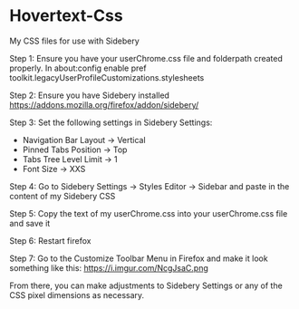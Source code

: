 # Hovertext-Css
My CSS files for use with Sidebery

Step 1: Ensure you have your userChrome.css file and folderpath created properly. In about:config enable pref toolkit.legacyUserProfileCustomizations.stylesheets

Step 2: Ensure you have Sidebery installed https://addons.mozilla.org/firefox/addon/sidebery/

Step 3: Set the following settings in Sidebery Settings:

- Navigation Bar Layout -> Vertical
- Pinned Tabs Position -> Top
- Tabs Tree Level Limit -> 1
- Font Size -> XXS

Step 4: Go to Sidebery Settings -> Styles Editor -> Sidebar and paste in the content of my Sidebery CSS

Step 5: Copy the text of my userChrome.css into your userChrome.css file and save it

Step 6: Restart firefox

Step 7: Go to the Customize Toolbar Menu in Firefox and make it look something like this: https://i.imgur.com/NcgJsaC.png

From there, you can make adjustments to Sidebery Settings or any of the CSS pixel dimensions as necessary.
